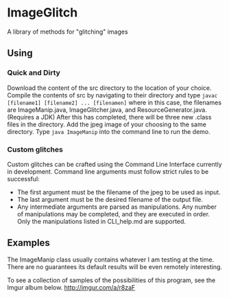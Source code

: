 # ImageGlitch
A library of methods for "glitching" images

## Using
### Quick and Dirty
Download the content of the src directory to the location of your choice.
Compile the contents of src by navigating to their directory and type `javac [filename1] [filename2] ... [filenamen]` where in this case, the filenames are ImageManip.java, ImageGlitcher.java, and ResourceGenerator.java. (Requires a JDK)
After this has completed, there will be three new .class files in the directory.
Add the jpeg image of your choosing to the same directory.
Type `java ImageManip` into the command line to run the demo.
### Custom glitches
Custom glitches can be crafted using the Command Line Interface currently in development.
Command line arguments must follow strict rules to be successful:
 - The first argument must be the filename of the jpeg to be used as input.
 - The last argument must be the desired filename of the output file.
 - Any intermediate arguments are parsed as manipulations. Any number of manipulations may be completed, and they are executed in order. Only the manipulations listed in CLI_help.md are supported.

## Examples
The ImageManip class usually contains whatever I am testing at the time. There are no guarantees its default results will be even remotely interesting.

To see a collection of samples of the possibilities of this program, see the Imgur album below.
http://imgur.com/a/r8zaF
